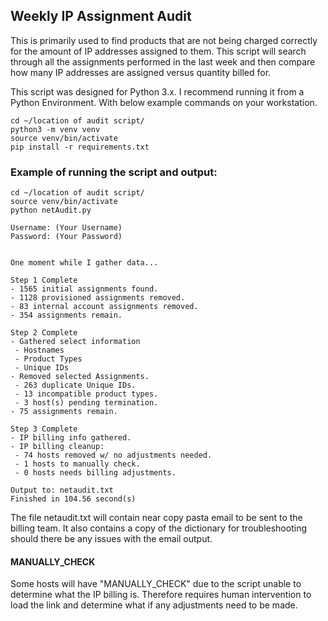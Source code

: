 ## Weekly IP Assignment Audit

This is primarily used to find products that are not being charged correctly for the amount of IP addresses assigned to them.  This script will search through all the assignments performed in the last week and then compare how many IP addresses are assigned versus quantity billed for.


This script was designed for Python 3.x.  I recommend running it from a Python Environment.  With below example commands on your workstation.


```
cd ~/location of audit script/
python3 -m venv venv
source venv/bin/activate
pip install -r requirements.txt
```


### Example of running the script and output:

```
cd ~/location of audit script/
source venv/bin/activate
python netAudit.py

Username: (Your Username)
Password: (Your Password)


One moment while I gather data...

Step 1 Complete
- 1565 initial assignments found.
- 1128 provisioned assignments removed.
- 83 internal account assignments removed.
- 354 assignments remain.

Step 2 Complete 
- Gathered select information 
 - Hostnames
 - Product Types
 - Unique IDs
- Removed selected Assignments.
 - 263 duplicate Unique IDs.
 - 13 incompatible product types.
 - 3 host(s) pending termination.
- 75 assignments remain.
 
Step 3 Complete 
- IP billing info gathered.
- IP billing cleanup:
 - 74 hosts removed w/ no adjustments needed.
 - 1 hosts to manually check.
 - 0 hosts needs billing adjustments.

Output to: netaudit.txt
Finished in 104.56 second(s)
```


The file netaudit.txt will contain near copy pasta email to be sent to the billing team.  It also contains a copy of the dictionary for troubleshooting should there be any issues with the email output.


#### MANUALLY_CHECK

Some hosts will have "MANUALLY_CHECK" due to the script unable to determine what the IP billing is.  Therefore requires human intervention to load the link and determine what if any adjustments need to be made.
